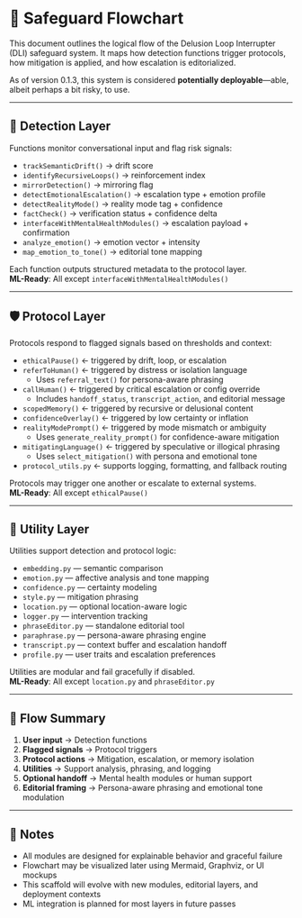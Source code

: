 <!-- Drafted collaboratively with Copilot and Bob Greenwade -->

# 🧩 Safeguard Flowchart

This document outlines the logical flow of the Delusion Loop Interrupter (DLI) safeguard system. It maps how detection functions trigger protocols, how mitigation is applied, and how escalation is editorialized.

As of version 0.1.3, this system is considered **potentially deployable**—able, albeit perhaps a bit risky, to use.

---

## 🧠 Detection Layer

Functions monitor conversational input and flag risk signals:

- `trackSemanticDrift()` → drift score  
- `identifyRecursiveLoops()` → reinforcement index  
- `mirrorDetection()` → mirroring flag  
- `detectEmotionalEscalation()` → escalation type + emotion profile  
- `detectRealityMode()` → reality mode tag + confidence  
- `factCheck()` → verification status + confidence delta  
- `interfaceWithMentalHealthModules()` → escalation payload + confirmation  
- `analyze_emotion()` → emotion vector + intensity  
- `map_emotion_to_tone()` → editorial tone mapping

Each function outputs structured metadata to the protocol layer.  
**ML-Ready**: All except `interfaceWithMentalHealthModules()`

---

## 🛡️ Protocol Layer

Protocols respond to flagged signals based on thresholds and context:

- `ethicalPause()` ← triggered by drift, loop, or escalation  
- `referToHuman()` ← triggered by distress or isolation language  
  - Uses `referral_text()` for persona-aware phrasing  
- `callHuman()` ← triggered by critical escalation or config override  
  - Includes `handoff_status`, `transcript_action`, and editorial message  
- `scopedMemory()` ← triggered by recursive or delusional content  
- `confidenceOverlay()` ← triggered by low certainty or inflation  
- `realityModePrompt()` ← triggered by mode mismatch or ambiguity  
  - Uses `generate_reality_prompt()` for confidence-aware mitigation  
- `mitigatingLanguage()` ← triggered by speculative or illogical phrasing  
  - Uses `select_mitigation()` with persona and emotional tone  
- `protocol_utils.py` ← supports logging, formatting, and fallback routing

Protocols may trigger one another or escalate to external systems.  
**ML-Ready**: All except `ethicalPause()`

---

## 🧰 Utility Layer

Utilities support detection and protocol logic:

- `embedding.py` — semantic comparison  
- `emotion.py` — affective analysis and tone mapping  
- `confidence.py` — certainty modeling  
- `style.py` — mitigation phrasing  
- `location.py` — optional location-aware logic  
- `logger.py` — intervention tracking  
- `phraseEditor.py` — standalone editorial tool  
- `paraphrase.py` — persona-aware phrasing engine  
- `transcript.py` — context buffer and escalation handoff  
- `profile.py` — user traits and escalation preferences

Utilities are modular and fail gracefully if disabled.  
**ML-Ready**: All except `location.py` and `phraseEditor.py`

---

## 🔁 Flow Summary

1. **User input** → Detection functions  
2. **Flagged signals** → Protocol triggers  
3. **Protocol actions** → Mitigation, escalation, or memory isolation  
4. **Utilities** → Support analysis, phrasing, and logging  
5. **Optional handoff** → Mental health modules or human support  
6. **Editorial framing** → Persona-aware phrasing and emotional tone modulation

---

## 📌 Notes

- All modules are designed for explainable behavior and graceful failure  
- Flowchart may be visualized later using Mermaid, Graphviz, or UI mockups  
- This scaffold will evolve with new modules, editorial layers, and deployment contexts  
- ML integration is planned for most layers in future passes
